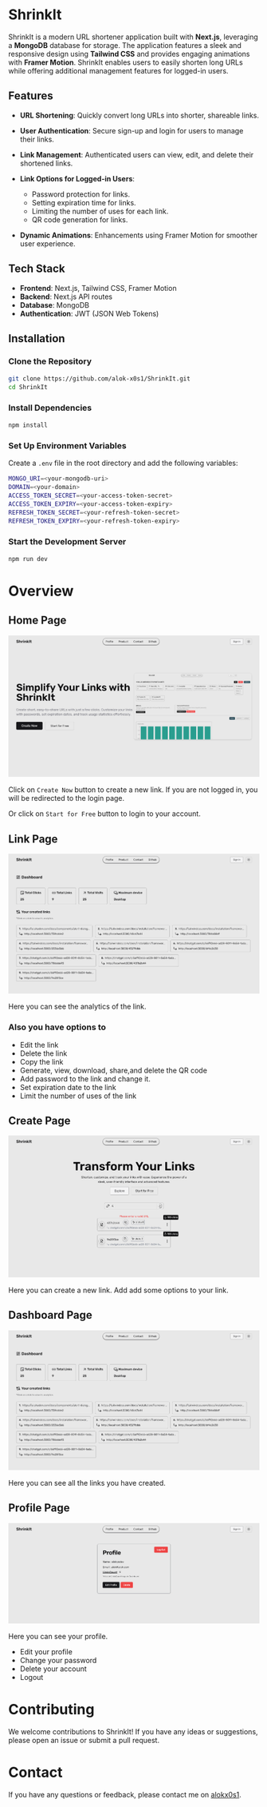 # ShrinkIt

ShrinkIt is a modern URL shortener application built with **Next.js**, leveraging a **MongoDB** database for storage. The application features a sleek and responsive design using **Tailwind CSS** and provides engaging animations with **Framer Motion**. ShrinkIt enables users to easily shorten long URLs while offering additional management features for logged-in users.

## Features

-   **URL Shortening**: Quickly convert long URLs into shorter, shareable links.
-   **User Authentication**: Secure sign-up and login for users to manage their links.
-   **Link Management**: Authenticated users can view, edit, and delete their shortened links.
-   **Link Options for Logged-in Users**:

    -   Password protection for links.
    -   Setting expiration time for links.
    -   Limiting the number of uses for each link.
    -   QR code generation for links.

-   **Dynamic Animations**: Enhancements using Framer Motion for smoother user experience.

## Tech Stack

-   **Frontend**: Next.js, Tailwind CSS, Framer Motion
-   **Backend**: Next.js API routes
-   **Database**: MongoDB
-   **Authentication**: JWT (JSON Web Tokens)

## Installation

### Clone the Repository

```bash
git clone https://github.com/alok-x0s1/ShrinkIt.git
cd ShrinkIt
```

### Install Dependencies

```bash
npm install
```

### Set Up Environment Variables

Create a `.env` file in the root directory and add the following variables:

```bash
MONGO_URI=<your-mongodb-uri>
DOMAIN=<your-domain>
ACCESS_TOKEN_SECRET=<your-access-token-secret>
ACCESS_TOKEN_EXPIRY=<your-access-token-expiry>
REFRESH_TOKEN_SECRET=<your-refresh-token-secret>
REFRESH_TOKEN_EXPIRY=<your-refresh-token-expiry>
```

### Start the Development Server

```bash
npm run dev
```

# Overview

## Home Page

![Home Page](./public/home.png)

Click on `Create Now` button to create a new link. If you are not logged in, you will be redirected to the login page.

Or click on `Start for Free` button to login to your account.

## Link Page

![Link Page](./public/dashboard.png)

Here you can see the analytics of the link.

### Also you have options to

-   Edit the link
-   Delete the link
-   Copy the link
-   Generate, view, download, share,and delete the QR code
-   Add password to the link and change it.
-   Set expiration date to the link
-   Limit the number of uses of the link

## Create Page

![Create Page](./public/create.png)

Here you can create a new link.
Add add some options to your link.

## Dashboard Page

![Dashboard Page](./public/dashboard.png)

Here you can see all the links you have created.

## Profile Page

![Profile Page](./public/profile.png)

Here you can see your profile.

-   Edit your profile
-   Change your password
-   Delete your account
-   Logout

# Contributing

We welcome contributions to ShrinkIt! If you have any ideas or suggestions, please open an issue or submit a pull request.

# Contact

If you have any questions or feedback, please contact me on [alokx0s1](https://github.com/alok-x0s1).
